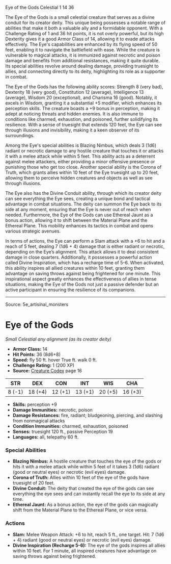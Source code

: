 <MonsterName/>Eye of the Gods</MonsterName>
<CreatureType/>Celestial</CreatureType>
<CR/>1</CR>
<AC/>14</AC>
<HP/>36</HP>
<summary>The Eye of the Gods is a small celestial creature that serves as a divine conduit for its creator deity. This unique being possesses a notable range of abilities that make it both a valuable ally and a formidable opponent. With a Challenge Rating of 1 and 36 hit points, it is not overly powerful, but its high Dexterity gives it a good Armor Class of 14, allowing it to evade attacks effectively. The Eye's capabilities are enhanced by its flying speed of 50 feet, enabling it to navigate the battlefield with ease. While the creature is vulnerable to magical attacks, it is immunized against necrotic and poison damage and benefits from additional resistances, making it quite durable. Its special abilities revolve around dealing damage, providing truesight to allies, and connecting directly to its deity, highlighting its role as a supporter in combat.</summary>

<detail>

The Eye of the Gods has the following ability scores: Strength 8 (very bad), Dexterity 18 (very good), Constitution 12 (average), Intelligence 13 (average), Wisdom 20 (exceptional), and Charisma 16 (good). Notably, it excels in Wisdom, granting it a substantial +5 modifier, which enhances its perception skills. The creature boasts a +9 bonus in perception, making it adept at noticing threats and hidden enemies. It is also immune to conditions like charmed, exhaustion, and poisoned, further solidifying its resilience. With a sense of truesight that extends 120 feet, the Eye can see through illusions and invisibility, making it a keen observer of its surroundings.

Among the Eye's special abilities is Blazing Nimbus, which deals 3 (1d6) radiant or necrotic damage to any hostile creature that touches it or attacks it with a melee attack while within 5 feet. This ability acts as a deterrent against melee attackers, either providing a minor offensive presence or punishing those who get too close. Another special ability is the Corona of Truth, which grants allies within 10 feet of the Eye truesight up to 20 feet, allowing them to perceive hidden creatures and objects as well as see through illusions. 

The Eye also has the Divine Conduit ability, through which its creator deity can see everything the Eye sees, creating a unique bond and tactical advantage in combat situations. The deity can summon the Eye back to its side at any moment, ensuring that the Eye is never out of reach when needed. Furthermore, the Eye of the Gods can use Ethereal Jaunt as a bonus action, allowing it to shift between the Material Plane and the Ethereal Plane. This mobility enhances its tactics in combat and opens various strategic avenues.

In terms of actions, the Eye can perform a Slam attack with a +6 to hit and a reach of 5 feet, dealing 7 (1d6 + 4) damage that is either radiant or necrotic, depending on the Eye’s alignment. This attack allows it to deal consistent damage in close quarters. Additionally, it possesses a powerful action called Divine Inspiration, which has a recharge time of 5-6. When activated, this ability inspires all allied creatures within 10 feet, granting them advantage on saving throws against being frightened for one minute. This inspirational aspect greatly enhances the effectiveness of allies in tense situations, making the Eye of the Gods not just a passive defender but an active participant in ensuring the resilience of its companions.</detail>



---

Source: 5e_artisinal_monsters

# Eye of the Gods

*Small* *Celestial* *any alignment (as its creator deity)*

- **Armor Class:** 14
- **Hit Points:** 36 (8d6+8)
- **Speed:** fly 50 ft. hover True ft. walk 0 ft.
- **Challenge Rating:** 1 (200 XP)
- **Source:** [Creature Codex](https://koboldpress.com/kpstore/product/creature-codex-for-5th-edition-dnd) page 16

| STR | DEX | CON | INT | WIS | CHA |
| --- | --- | --- | --- | --- | --- |
| 8 (-1) | 18 (+4) | 12 (+1) | 13 (+1) | 20 (+5) | 16 (+3) |

- **Skills:** perception +9
- **Damage Immunities:** necrotic, poison
- **Damage Resistances:** fire, radiant; bludgeoning, piercing, and slashing from nonmagical attacks
- **Condition Immunities:** charmed, exhaustion, poisoned
- **Senses:** truesight 120 ft., passive Perception 19
- **Languages:** all, telepathy 60 ft.

### Special Abilities

- **Blazing Nimbus:** A hostile creature that touches the eye of the gods or hits it with a melee attack while within 5 feet of it takes 3 (1d6) radiant (good or neutral eyes) or necrotic (evil eyes) damage.
- **Corona of Truth:** Allies within 10 feet of the eye of the gods have truesight of 20 feet.
- **Divine Conduit:** The deity that created the eye of the gods can see everything the eye sees and can instantly recall the eye to its side at any time.
- **Ethereal Jaunt:** As a bonus action, the eye of the gods can magically shift from the Material Plane to the Ethereal Plane, or vice versa.

### Actions

- **Slam:** Melee Weapon Attack: +6 to hit, reach 5 ft., one target. Hit: 7 (1d6 + 4) radiant (good or neutral eyes) or necrotic (evil eyes) damage.
- **Divine Inspiration (Recharge 5-6):** The eye of the gods inspires all allies within 10 feet. For 1 minute, all inspired creatures have advantage on saving throws against being frightened.





